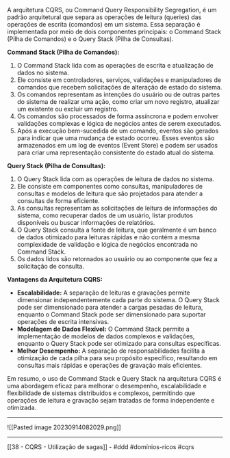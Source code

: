 A arquitetura CQRS, ou Command Query Responsibility Segregation, é um padrão arquitetural que separa as operações de leitura (queries) das operações de escrita (comandos) em um sistema. Essa separação é implementada por meio de dois componentes principais: o Command Stack (Pilha de Comandos) e o Query Stack (Pilha de Consultas).

**Command Stack (Pilha de Comandos):**

1. O Command Stack lida com as operações de escrita e atualização de dados no sistema.
2. Ele consiste em controladores, serviços, validações e manipuladores de comandos que recebem solicitações de alteração de estado do sistema.
3. Os comandos representam as intenções do usuário ou de outras partes do sistema de realizar uma ação, como criar um novo registro, atualizar um existente ou excluir um registro.
4. Os comandos são processados de forma assíncrona e podem envolver validações complexas e lógica de negócios antes de serem executados.
5. Após a execução bem-sucedida de um comando, eventos são gerados para indicar que uma mudança de estado ocorreu. Esses eventos são armazenados em um log de eventos (Event Store) e podem ser usados para criar uma representação consistente do estado atual do sistema.
    

**Query Stack (Pilha de Consultas):**

1. O Query Stack lida com as operações de leitura de dados no sistema.
2. Ele consiste em componentes como consultas, manipuladores de consultas e modelos de leitura que são projetados para atender a consultas de forma eficiente.
3. As consultas representam as solicitações de leitura de informações do sistema, como recuperar dados de um usuário, listar produtos disponíveis ou buscar informações de relatórios.
4. O Query Stack consulta a fonte de leitura, que geralmente é um banco de dados otimizado para leituras rápidas e não contém a mesma complexidade de validação e lógica de negócios encontrada no Command Stack.
5. Os dados lidos são retornados ao usuário ou ao componente que fez a solicitação de consulta.

**Vantagens da Arquitetura CQRS:**

- **Escalabilidade:** A separação de leituras e gravações permite dimensionar independentemente cada parte do sistema. O Query Stack pode ser dimensionado para atender a cargas pesadas de leitura, enquanto o Command Stack pode ser dimensionado para suportar operações de escrita intensivas.
- **Modelagem de Dados Flexível:** O Command Stack permite a implementação de modelos de dados complexos e validações, enquanto o Query Stack pode ser otimizado para consultas específicas.
- **Melhor Desempenho:** A separação de responsabilidades facilita a otimização de cada pilha para seu propósito específico, resultando em consultas mais rápidas e operações de gravação mais eficientes.
    

Em resumo, o uso de Command Stack e Query Stack na arquitetura CQRS é uma abordagem eficaz para melhorar o desempenho, escalabilidade e flexibilidade de sistemas distribuídos e complexos, permitindo que operações de leitura e gravação sejam tratadas de forma independente e otimizada.

---

![[Pasted image 20230914082029.png]]

---
[[38 - CQRS - Utilização de sagas]] - #ddd #domínios-ricos #cqrs 